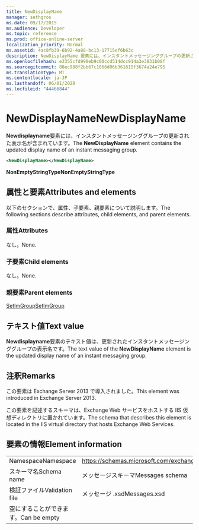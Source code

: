 ```yaml
---
title: NewDisplayName
manager: sethgros
ms.date: 09/17/2015
ms.audience: Developer
ms.topic: reference
ms.prod: office-online-server
localization_priority: Normal
ms.assetid: 4ac8fb39-6b92-4a88-bc13-17715ef6b63c
description: NewDisplayName 要素には、インスタントメッセージンググループの更新された表示名が含まれています。
ms.openlocfilehash: e3355cfd990eb9c00ccd514dcc914a3e3831b08f
ms.sourcegitcommit: 88ec988f2bb67c1866d06b361615f3674a24e795
ms.translationtype: MT
ms.contentlocale: ja-JP
ms.lasthandoff: 06/01/2020
ms.locfileid: "44466844"
---
```

# <a name="newdisplayname"></a><span data-ttu-id="07727-103">NewDisplayName</span><span class="sxs-lookup"><span data-stu-id="07727-103">NewDisplayName</span></span>

<span data-ttu-id="07727-104">**Newdisplayname**要素には、インスタントメッセージンググループの更新された表示名が含まれています。</span><span class="sxs-lookup"><span data-stu-id="07727-104">The **NewDisplayName** element contains the updated display name of an instant messaging group.</span></span> 
  
```XML
<NewDisplayName></NewDisplayName>
```

 <span data-ttu-id="07727-105">**NonEmptyStringType**</span><span class="sxs-lookup"><span data-stu-id="07727-105">**NonEmptyStringType**</span></span>
## <a name="attributes-and-elements"></a><span data-ttu-id="07727-106">属性と要素</span><span class="sxs-lookup"><span data-stu-id="07727-106">Attributes and elements</span></span>

<span data-ttu-id="07727-107">以下のセクションで、属性、子要素、親要素について説明します。</span><span class="sxs-lookup"><span data-stu-id="07727-107">The following sections describe attributes, child elements, and parent elements.</span></span>
  
### <a name="attributes"></a><span data-ttu-id="07727-108">属性</span><span class="sxs-lookup"><span data-stu-id="07727-108">Attributes</span></span>

<span data-ttu-id="07727-109">なし。</span><span class="sxs-lookup"><span data-stu-id="07727-109">None.</span></span>
  
### <a name="child-elements"></a><span data-ttu-id="07727-110">子要素</span><span class="sxs-lookup"><span data-stu-id="07727-110">Child elements</span></span>

<span data-ttu-id="07727-111">なし。</span><span class="sxs-lookup"><span data-stu-id="07727-111">None.</span></span>
  
### <a name="parent-elements"></a><span data-ttu-id="07727-112">親要素</span><span class="sxs-lookup"><span data-stu-id="07727-112">Parent elements</span></span>

[<span data-ttu-id="07727-113">SetImGroup</span><span class="sxs-lookup"><span data-stu-id="07727-113">SetImGroup</span></span>](setimgroup.md)
  
## <a name="text-value"></a><span data-ttu-id="07727-114">テキスト値</span><span class="sxs-lookup"><span data-stu-id="07727-114">Text value</span></span>

<span data-ttu-id="07727-115">**Newdisplayname**要素のテキスト値は、更新されたインスタントメッセージンググループの表示名です。</span><span class="sxs-lookup"><span data-stu-id="07727-115">The text value of the **NewDisplayName** element is the updated display name of an instant messaging group.</span></span> 
  
## <a name="remarks"></a><span data-ttu-id="07727-116">注釈</span><span class="sxs-lookup"><span data-stu-id="07727-116">Remarks</span></span>

<span data-ttu-id="07727-117">この要素は Exchange Server 2013 で導入されました。</span><span class="sxs-lookup"><span data-stu-id="07727-117">This element was introduced in Exchange Server 2013.</span></span>
  
<span data-ttu-id="07727-118">この要素を記述するスキーマは、Exchange Web サービスをホストする IIS 仮想ディレクトリに置かれています。</span><span class="sxs-lookup"><span data-stu-id="07727-118">The schema that describes this element is located in the IIS virtual directory that hosts Exchange Web Services.</span></span>
  
## <a name="element-information"></a><span data-ttu-id="07727-119">要素の情報</span><span class="sxs-lookup"><span data-stu-id="07727-119">Element information</span></span>

|||
|:-----|:-----|
|<span data-ttu-id="07727-120">Namespace</span><span class="sxs-lookup"><span data-stu-id="07727-120">Namespace</span></span>  <br/> |https://schemas.microsoft.com/exchange/services/2006/messages  <br/> |
|<span data-ttu-id="07727-121">スキーマ名</span><span class="sxs-lookup"><span data-stu-id="07727-121">Schema name</span></span>  <br/> |<span data-ttu-id="07727-122">メッセージスキーマ</span><span class="sxs-lookup"><span data-stu-id="07727-122">Messages schema</span></span>  <br/> |
|<span data-ttu-id="07727-123">検証ファイル</span><span class="sxs-lookup"><span data-stu-id="07727-123">Validation file</span></span>  <br/> |<span data-ttu-id="07727-124">メッセージ .xsd</span><span class="sxs-lookup"><span data-stu-id="07727-124">Messages.xsd</span></span>  <br/> |
|<span data-ttu-id="07727-125">空にすることができます。</span><span class="sxs-lookup"><span data-stu-id="07727-125">Can be empty</span></span>  <br/> ||
   

